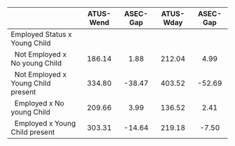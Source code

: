 
|                      |    ATUS-Wend |     ASEC-Gap |    ATUS-Wday |     ASEC-Gap |
| -------------------- | :----------: | :----------: | :----------: | :----------: |
| Employed Status x Young Child |              |              |              |              |
| &nbsp;&nbsp;Not Employed x No young Child |       186.14 |         1.88 |       212.04 |         4.99 |
| &nbsp;&nbsp;Not Employed x Young Child present |       334.80 |       -38.47 |       403.52 |       -52.69 |
| &nbsp;&nbsp;Employed x No young Child |       209.66 |         3.99 |       136.52 |         2.41 |
| &nbsp;&nbsp;Employed x Young Child present |       303.31 |       -14.64 |       219.18 |        -7.50 |

